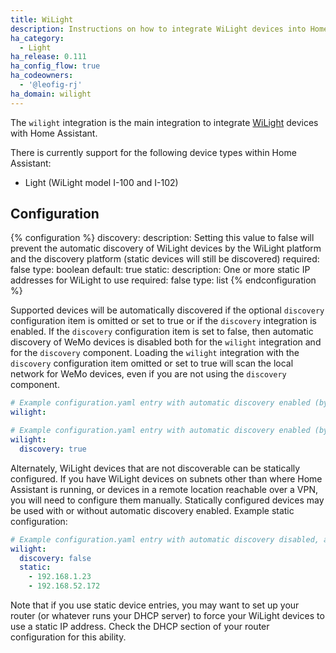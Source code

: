 ```yaml
---
title: WiLight
description: Instructions on how to integrate WiLight devices into Home Assistant.
ha_category:
  - Light
ha_release: 0.111
ha_config_flow: true
ha_codeowners:
  - '@leofig-rj'
ha_domain: wilight
---
```


The `wilight` integration is the main integration to integrate [WiLight](http://www.wilight.com.br) devices with Home Assistant.

There is currently support for the following device types within Home Assistant:

- Light (WiLight model I-100 and I-102)

## Configuration

{% configuration %}
  discovery:
    description: Setting this value to false will prevent the automatic discovery of WiLight devices by the WiLight platform and the discovery platform (static devices will still be discovered)
    required: false
    type: boolean
    default: true
  static:
    description: One or more static IP addresses for WiLight to use
    required: false
    type: list
{% endconfiguration %}

Supported devices will be automatically discovered if the optional `discovery` configuration item is omitted or set to true or if the `discovery` integration is enabled. If the `discovery` configuration item is set to false, then automatic discovery of WeMo devices is disabled both for the `wilight` integration and for the `discovery` component. Loading the `wilight` integration with the `discovery` configuration item omitted or set to true will scan the local network for WeMo devices, even if you are not using the `discovery` component.

```yaml
# Example configuration.yaml entry with automatic discovery enabled (by omitting the discovery configuration item)
wilight:

# Example configuration.yaml entry with automatic discovery enabled (by explicitly setting the discovery configuration item)
wilight:
  discovery: true
```

Alternately, WiLight devices that are not discoverable can be statically configured. If you have WiLight devices on subnets other than where Home Assistant is running, or devices in a remote location reachable over a VPN, you will need to configure them manually. Statically configured devices may be used with or without automatic discovery enabled. Example static configuration:

```yaml
# Example configuration.yaml entry with automatic discovery disabled, and 2 statically configured devices
wilight:
  discovery: false
  static:
    - 192.168.1.23
    - 192.168.52.172
```

Note that if you use static device entries, you may want to set up your router (or whatever runs your DHCP server) to force your WiLight devices to use a static IP address. Check the DHCP section of your router configuration for this ability.
